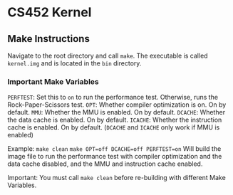 CS452 Kernel
========================================

## Make Instructions
Navigate to the root directory and call `make`. The executable is called `kernel.img` and is located in the `bin` directory.

### Important Make Variables
`PERFTEST`: Set this to `on` to run the performance test. Otherwise, runs the Rock-Paper-Scissors test.
`OPT`: Whether compiler optimization is on. On by default.
`MMU`: Whether the MMU is enabled. On by default.
`DCACHE`: Whether the data cache is enabled. On by default.
`ICACHE`: Whether the instruction cache is enabled. On by default.
(`DCACHE` and `ICACHE` only work if MMU is enabled)

Example:
`make clean`
`make OPT=off DCACHE=off PERFTEST=on`
Will build the image file to run the performance test with compiler optimization and the data cache disabled, and the MMU and instruction cache enabled.

Important: You must call `make clean` before re-building with different Make Variables.
